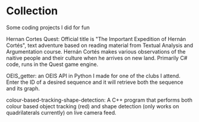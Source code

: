 # Collection
Some coding projects I did for fun

Hernan Cortes Quest: Official title is "The Important Expedition of Hernán Cortés", text adventure based on reading material from Textual Analysis and Argumentation course. Hernán Cortés makes various observations of the naitive people and their culture when he arrives on new land. Primarily C# code, runs in the Quest game engine.

OEIS_getter: an OEIS API in Python I made for one of the clubs I attend. Enter the ID of a desired sequence and it will retrieve both the sequence and its graph.

colour-based-tracking-shape-detection: A C++ program that performs both colour based object tracking (red) and shape detection (only works on quadrilaterals currently) on live camera feed.
